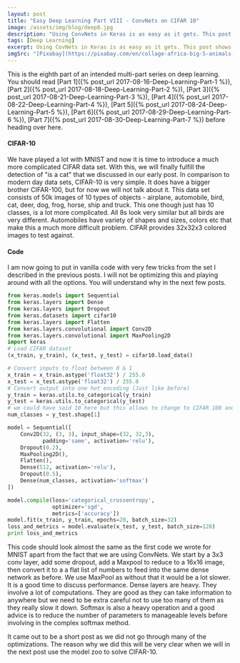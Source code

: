 ```yaml
---
layout: post
title: "Easy Deep Learning Part VIII - ConvNets on CIFAR 10"
image: /assets/img/blog/deep8.jpg
description: "Using ConvNets in Keras is as easy as it gets. This post shows some sample code."
tags: [Deep Learning]
excerpt: Using CovNets in Keras is as easy as it gets. This post shows some sample code.
imgSrc: "[Pixabay](https://pixabay.com/en/collage-africa-big-5-animals-lion-1803066/)"
---
```


This is the eighth part of an intended multi-part series on deep learning. You should read [Part 1]({% post_url 2017-08-16-Deep-Learning-Part-1 %}), [Part 2]({% post_url 2017-08-18-Deep-Learning-Part-2 %}), [Part 3]({% post_url 2017-08-21-Deep-Learning-Part-3 %}), [Part 4]({% post_url 2017-08-22-Deep-Learning-Part-4 %}), [Part 5]({% post_url 2017-08-24-Deep-Learning-Part-5 %}), [Part 6]({% post_url 2017-08-29-Deep-Learning-Part-6 %}), [Part 7]({% post_url 2017-08-30-Deep-Learning-Part-7 %}) before heading over here.

#### CIFAR-10
We have played a lot with MNIST and now it is time to introduce a much more complicated CIFAR data set. With this, we will finally fulfill the detection of "is a cat" that we discussed in our early post. In comparison to modern day data sets, CIFAR-10 is very simple. It does have a bigger brother CIFAR-100, but for now we will not talk about it. This data set consists of 50k images of 10 types of objects - airplane, automobile, bird, cat, deer, dog, frog, horse, ship and truck. This one though just has 10 classes, is a lot more complicated. All 8s look very similar but all birds are very different. Automobiles have variety of shapes and sizes, colors etc that make this a much more difficult problem. CIFAR provides 32x32x3 colored images to test against.

#### Code
I am now going to put in vanilla code with very few tricks from the set I described in the previous posts. I will not be optimizing this and playing around with all the options. You will understand why in the next few posts.

```python
from keras.models import Sequential
from keras.layers import Dense
from keras.layers import Dropout
from keras.datasets import cifar10
from keras.layers import Flatten
from keras.layers.convolutional import Conv2D
from keras.layers.convolutional import MaxPooling2D
import keras
# Load CIFAR dataset
(x_train, y_train), (x_test, y_test) = cifar10.load_data()

# Convert inputs to float between 0 & 1
x_train = x_train.astype('float32') / 255.0
x_test = x_test.astype('float32') / 255.0
# Convert output into one hot encoding (Just like before)
y_train = keras.utils.to_categorical(y_train)
y_test = keras.utils.to_categorical(y_test)
# we could have said 10 here but this allows to change to CIFAR 100 and work with the same code.
num_classes = y_test.shape[1]

model = Sequential([
    Conv2D(32, (3, 3), input_shape=(32, 32,3),
           padding='same', activation='relu'),
    Dropout(0.2),
    MaxPooling2D(),
    Flatten(),
    Dense(512, activation='relu'),
    Dropout(0.5),
    Dense(num_classes, activation='softmax')
])

model.compile(loss='categorical_crossentropy',
              optimizer='sgd',
              metrics=['accuracy'])
model.fit(x_train, y_train, epochs=20, batch_size=32)
loss_and_metrics = model.evaluate(x_test, y_test, batch_size=128)
print loss_and_metrics

```

This code should look almost the same as the first code we wrote for MNIST apart from the fact that we are using ConvNets. We start by a 3x3 conv layer, add some dropout, add a Maxpool to reduce to a 16x16 image, then convert it to a a flat list of numbers to feed into the same dense network as before. We use MaxPool as without that it would be a lot slower. It is a good time to discuss performance. Dense layers are heavy. They involve a lot of computations. They are good as they can take information to anywhere but we need to be extra careful not to use too many of them as they really slow it down. Softmax is also a heavy operation and a good advice is to reduce the number of parameters to manageable levels before involving in the complex softmax method.

It came out to be a short post as we did not go through many of the optimizations. The reason why we did this will be very clear when we will in the next post use the model zoo to solve CIFAR-10.

